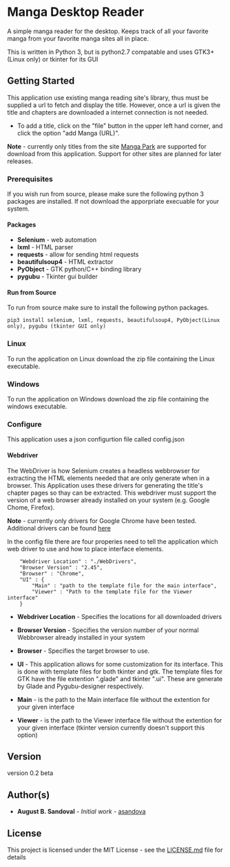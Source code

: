 # Manga Desktop Reader

A simple manga reader for the desktop. Keeps track of all your favorite manga from your favorite manga sites all in place.

This is written in Python 3, but is python2.7 compatable and uses GTK3+(Linux only) or tkinter for its GUI

## Getting Started

This application use existing manga reading site's library, thus must be supplied a url to fetch and display the title. However, once a url is given the title and chapters are downloaded a internet connection is not needed.

* To add a title, click on the "file" button in the upper left hand corner, and click the option "add Manga (URL)".

**Note** - currently only titles from the site [Manga Park](https://mangapark.net) are supported for download from this application. Support for other sites are planned for later releases.

### Prerequisites

If you wish run from source, please make sure the following python 3 packages are installed. If not download the apporpriate execuable for your system.

#### Packages
* **Selenium** - web automation
* **lxml** - HTML parser
* **requests** - allow for sending html requests
* **beautifulsoup4** - HTML extractor
* **PyObject** - GTK python/C++ binding library
* **pygubu** - Tkinter gui builder


#### Run from Source
To run from source make sure to install the following python packages.
```
pip3 install selenium, lxml, requests, beautifulsoup4, PyObject(Linux only), pygubu (tkinter GUI only)
```
### Linux
To run the application on Linux download the zip file containing the Linux executable.
### Windows
To run the application on Windows download the zip file containing the windows executable.

### Configure
This application uses a json configurtion file called config.json

#### Webdriver
The WebDriver is how Selenium creates a headless webbrowser for extracting the HTML elements needed that are only generate when in a browser. This Application uses these drivers for generating the title's chapter pages so thay can be extracted. 
This webdriver must support the version of a web browser already installed on your system (e.g. Google Chome, Firefox).

**Note** - currently only drivers for Google Chrome have been tested.
Additional drivers can be found [here](https://selenium.dev/downloads/)

In the config file there are four properies need to tell the application which web driver to use and how to place interface elements.
```
    "Webdriver Location" : "./WebDrivers",
    "Browser Version" : "2.45",
    "Browser" : "Chrome",
    "UI" : {
        "Main" : "path to the template file for the main interface",
        "Viewer" : "Path to the template file for the Viewer interface"
    }
```
* **Webdriver Location** - Specifies the locations for all downloaded drivers
* **Browser Version** - Specifies the version number of your normal Webbrowser already installed in your system
* **Browser** - Specifies the target browser to use.

* **UI** - This application allows for some customization for its interface. This is done with template files for both tkinter and gtk. The template files for GTK have the file extention ".glade" and tkinter ".ui". These are generate by Glade and Pygubu-designer respectively.
* **Main** - is the path to the Main interface file without the extention for your given interface
* **Viewer** - is the path to the Viewer interface file without the extention for your given interface (tkinter version currently doesn't support this option)

## Version

version 0.2 beta

## Author(s)

* **August B. Sandoval** - *Initial work* - [asandova](https://gitlab.com/asandova)

## License

This project is licensed under the MIT License - see the [LICENSE.md](LICENSE.md) file for details
